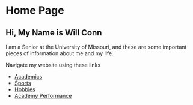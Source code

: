 # Home Page
## Hi, My Name is Will Conn

I am a Senior at the University of Missouri, and these are some important pieces of information about me and my life.

Navigate my website using these links

* [Academics](./academics.md)
* [Sports](./sports.md)
* [Hobbies](./hobby.md)
* [Academy Performance](./marks.md)

